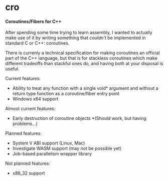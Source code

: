 # cro
#### Coroutines/Fibers for C++

After spending some time trying to learn assembly, I wanted to actually make use of it by writing something that _couldn't_ be implemented
in standard C or C++: coroutines.

There is currenly a technical specification for making coroutines an official part of the C++ language, but that is for stackless
coroutines which make different tradeoffs than stackful ones do, and having both at your disposal is useful.

Current features:
- Ability to treat any function with a single void* argument and without a return type function as a coroutine/fiber entry point
- Windows x64 support

Almost current features:
- Early destruction of coroutine objects *(Should work, but having problems...)

Planned features:
- System V ABI support (Linux, Mac)
- Investigate WASM support (may not be possible yet)
- Job-based parallelism wrapper library

Not planned features:
- x86_32 support
